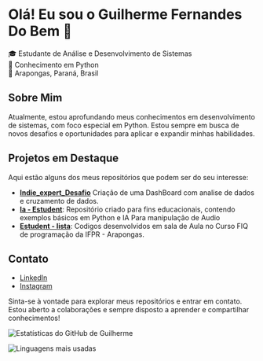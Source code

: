 # Olá! Eu sou o Guilherme Fernandes Do Bem 👋

🎓 Estudante de Análise e Desenvolvimento de Sistemas  
🐍 Conhecimento em Python  
📍 Arapongas, Paraná, Brasil

## Sobre Mim

Atualmente, estou aprofundando meus conhecimentos em desenvolvimento de sistemas, com foco especial em Python. Estou sempre em busca de novos desafios e oportunidades para aplicar e expandir minhas habilidades.

## Projetos em Destaque

Aqui estão alguns dos meus repositórios que podem ser do seu interesse:

- [**Indie_expert_Desafio**](https://github.com/GuilhermeFer29/indie_expert_challenge) Criação de uma DashBoard com analise de dados e cruzamento de dados. 
- [**Ia - Estudent**](https://github.com/GuilhermeFer29/IA_Estudent_Songs): Repositório criado para fins educacionais, contendo exemplos básicos em Python e IA Para manipulação de Audio  
- [**Estudent - lista**](https://github.com/GuilhermeFer29/Aula-Sobre-lista-Curso-De-python): Codigos desenvolvidos em sala de Aula no Curso FIQ de programação da IFPR - Arapongas.  

## Contato

- [LinkedIn](https://www.linkedin.com/in/guilherme-fernandes-do-bem)  
- [Instagram](https://www.instagram.com/gui_fernandes_gl)  

Sinta-se à vontade para explorar meus repositórios e entrar em contato. Estou aberto a colaborações e sempre disposto a aprender e compartilhar conhecimentos!

![Estatísticas do GitHub de Guilherme](https://github-readme-stats.vercel.app/api?username=GuilhermeFer29&show_icons=true&theme=radical)

![Linguagens mais usadas](https://github-readme-stats.vercel.app/api/top-langs/?username=GuilhermeFer29&layout=compact&theme=radical)
